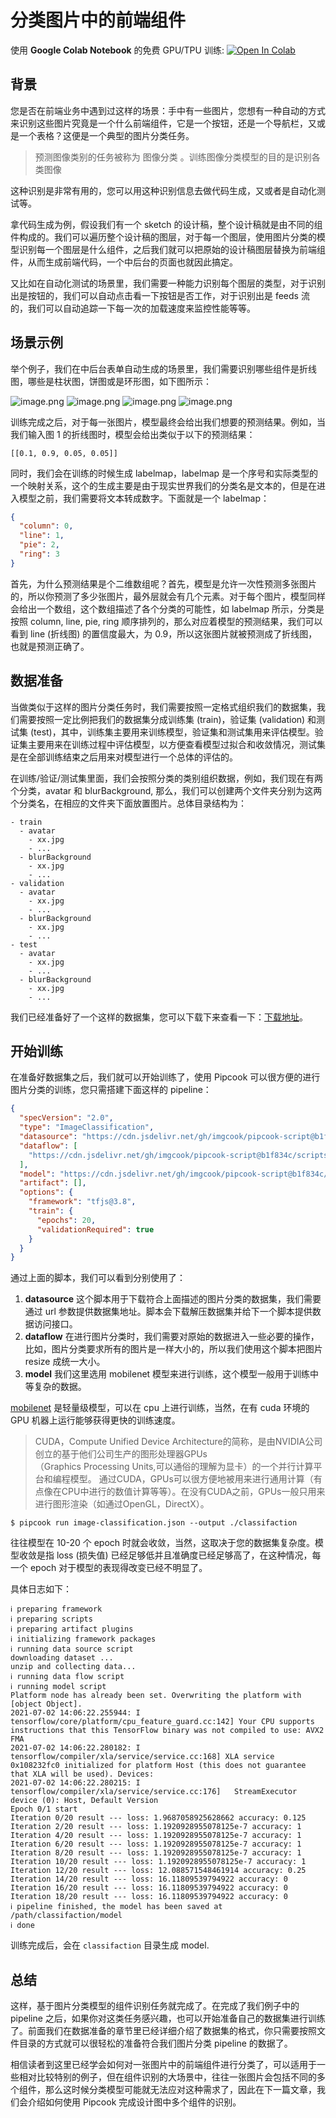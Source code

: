 # 分类图片中的前端组件

使用 **Google Colab Notebook** 的免费 GPU/TPU 训练: <a href="https://colab.research.google.com/github/alibaba/pipcook/blob/master/notebooks/pipcook_image_classification.ipynb"><img src="https://colab.research.google.com/assets/colab-badge.svg" alt="Open In Colab"></a>

## 背景

您是否在前端业务中遇到过这样的场景：手中有一些图片，您想有一种自动的方式来识别这些图片究竟是一个什么前端组件，它是一个按钮，还是一个导航栏，又或是一个表格？这便是一个典型的图片分类任务。

> 预测图像类别的任务被称为 图像分类 。训练图像分类模型的目的是识别各类图像

这种识别是非常有用的，您可以用这种识别信息去做代码生成，又或者是自动化测试等。

拿代码生成为例，假设我们有一个 sketch 的设计稿，整个设计稿就是由不同的组件构成的。我们可以遍历整个设计稿的图层，对于每一个图层，使用图片分类的模型识别每一个图层是什么组件，之后我们就可以把原始的设计稿图层替换为前端组件，从而生成前端代码，一个中后台的页面也就因此搞定。

又比如在自动化测试的场景里，我们需要一种能力识别每个图层的类型，对于识别出是按钮的，我们可以自动点击看一下按钮是否工作，对于识别出是 feeds 流的，我们可以自动追踪一下每一次的加载速度来监控性能等等。

## 场景示例

举个例子，我们在中后台表单自动生成的场景里，我们需要识别哪些组件是折线图，哪些是柱状图，饼图或是环形图，如下图所示：

![image.png](https://img.alicdn.com/tfs/TB1EkmVamslXu8jSZFuXXXg7FXa-429-323.png)
![image.png](https://img.alicdn.com/tfs/TB1azNlN7L0gK0jSZFtXXXQCXXa-338-298.png) 
![image.png](https://img.alicdn.com/tfs/TB1FnjUeA9l0K4jSZFKXXXFjpXa-304-240.png)
![image.png](https://img.alicdn.com/tfs/TB1MZWRbMgP7K4jSZFqXXamhVXa-437-319.png)

训练完成之后，对于每一张图片，模型最终会给出我们想要的预测结果。例如，当我们输入图 1 的折线图时，模型会给出类似于以下的预测结果：

```
[[0.1, 0.9, 0.05, 0.05]]
```

同时，我们会在训练的时候生成 labelmap，labelmap 是一个序号和实际类型的一个映射关系，这个的生成主要是由于现实世界我们的分类名是文本的，但是在进入模型之前，我们需要将文本转成数字。下面就是一个 labelmap：

```json
{
  "column": 0,
  "line": 1,
  "pie": 2,
  "ring": 3
}
```

首先，为什么预测结果是个二维数组呢？首先，模型是允许一次性预测多张图片的，所以你预测了多少张图片，最外层就会有几个元素。对于每个图片，模型同样会给出一个数组，这个数组描述了各个分类的可能性，如 labelmap 所示，分类是按照 column, line, pie, ring 顺序排列的，那么对应着模型的预测结果，我们可以看到 line (折线图) 的置信度最大，为 0.9，所以这张图片就被预测成了折线图，也就是预测正确了。

## 数据准备

当做类似于这样的图片分类任务时，我们需要按照一定格式组织我们的数据集，我们需要按照一定比例把我们的数据集分成训练集 (train)，验证集 (validation) 和测试集 (test)，其中，训练集主要用来训练模型，验证集和测试集用来评估模型。验证集主要用来在训练过程中评估模型，以方便查看模型过拟合和收敛情况，测试集是在全部训练结束之后用来对模型进行一个总体的评估的。

在训练/验证/测试集里面，我们会按照分类的类别组织数据，例如，我们现在有两个分类，avatar 和 blurBackground, 那么，我们可以创建两个文件夹分别为这两个分类名，在相应的文件夹下面放置图片。总体目录结构为：

```
- train
  - avatar
    - xx.jpg
    - ...
  - blurBackground
    - xx.jpg
    - ...
- validation
  - avatar
    - xx.jpg
    - ...
  - blurBackground
    - xx.jpg
    - ...
- test
  - avatar
    - xx.jpg
    - ...
  - blurBackground
    - xx.jpg
    - ...
```

我们已经准备好了一个这样的数据集，您可以下载下来查看一下：[下载地址](http://ai-sample.oss-cn-hangzhou.aliyuncs.com/pipcook/datasets/component-recognition-image-classification/component-recognition-classification.zip)。

## 开始训练

在准备好数据集之后，我们就可以开始训练了，使用 Pipcook 可以很方便的进行图片分类的训练，您只需搭建下面这样的 pipeline：

```json
{
  "specVersion": "2.0",
  "type": "ImageClassification",
  "datasource": "https://cdn.jsdelivr.net/gh/imgcook/pipcook-script@b1f834c/scripts/image-classification-mobilenet/build/datasource.js?url=http://ai-sample.oss-cn-hangzhou.aliyuncs.com/image_classification/datasets/imageclass-test.zip",
  "dataflow": [
    "https://cdn.jsdelivr.net/gh/imgcook/pipcook-script@b1f834c/scripts/image-classification-mobilenet/build/dataflow.js?size=224&size=224"
  ],
  "model": "https://cdn.jsdelivr.net/gh/imgcook/pipcook-script@b1f834c/scripts/image-classification-mobilenet/build/model.js",
  "artifact": [],
  "options": {
    "framework": "tfjs@3.8",
    "train": {
      "epochs": 20,
      "validationRequired": true
    }
  }
}
```

通过上面的脚本，我们可以看到分别使用了：

1. **datasource** 这个脚本用于下载符合上面描述的图片分类的数据集，我们需要通过 url 参数提供数据集地址。脚本会下载解压数据集并给下一个脚本提供数据访问接口。
2. **dataflow** 在进行图片分类时，我们需要对原始的数据进入一些必要的操作，比如，图片分类要求所有的图片是一样大小的，所以我们使用这个脚本把图片 resize 成统一大小。
3. **model** 我们这里选用 mobilenet 模型来进行训练，这个模型一般用于训练中等复杂的数据。

[mobilenet](https://zhuanlan.zhihu.com/p/31551004) 是轻量级模型，可以在 cpu 上进行训练，当然，在有 cuda 环境的 GPU 机器上运行能够获得更快的训练速度。

> CUDA，Compute Unified Device Architecture的简称，是由NVIDIA公司创立的基于他们公司生产的图形处理器GPUs（Graphics Processing Units,可以通俗的理解为显卡）的一个并行计算平台和编程模型。
> 通过CUDA，GPUs可以很方便地被用来进行通用计算（有点像在CPU中进行的数值计算等等）。在没有CUDA之前，GPUs一般只用来进行图形渲染（如通过OpenGL，DirectX）。

```
$ pipcook run image-classification.json --output ./classifaction
```

往往模型在 10-20 个 epoch 时就会收敛，当然，这取决于您的数据集复杂度。模型收敛是指 loss (损失值) 已经足够低并且准确度已经足够高了，在这种情况，每一个 epoch 对于模型的表现得改变已经不明显了。

具体日志如下：

```
ℹ preparing framework
ℹ preparing scripts
ℹ preparing artifact plugins
ℹ initializing framework packages
ℹ running data source script
downloading dataset ...
unzip and collecting data...
ℹ running data flow script
ℹ running model script
Platform node has already been set. Overwriting the platform with [object Object].
2021-07-02 14:06:22.255944: I tensorflow/core/platform/cpu_feature_guard.cc:142] Your CPU supports instructions that this TensorFlow binary was not compiled to use: AVX2 FMA
2021-07-02 14:06:22.280182: I tensorflow/compiler/xla/service/service.cc:168] XLA service 0x108232fc0 initialized for platform Host (this does not guarantee that XLA will be used). Devices:
2021-07-02 14:06:22.280215: I tensorflow/compiler/xla/service/service.cc:176]   StreamExecutor device (0): Host, Default Version
Epoch 0/1 start
Iteration 0/20 result --- loss: 1.9687058925628662 accuracy: 0.125
Iteration 2/20 result --- loss: 1.1920928955078125e-7 accuracy: 1
Iteration 4/20 result --- loss: 1.1920928955078125e-7 accuracy: 1
Iteration 6/20 result --- loss: 1.1920928955078125e-7 accuracy: 1
Iteration 8/20 result --- loss: 1.1920928955078125e-7 accuracy: 1
Iteration 10/20 result --- loss: 1.1920928955078125e-7 accuracy: 1
Iteration 12/20 result --- loss: 12.088571548461914 accuracy: 0.25
Iteration 14/20 result --- loss: 16.11809539794922 accuracy: 0
Iteration 16/20 result --- loss: 16.11809539794922 accuracy: 0
Iteration 18/20 result --- loss: 16.11809539794922 accuracy: 0
ℹ pipeline finished, the model has been saved at /path/classifaction/model
ℹ done
```

训练完成后，会在 `classifaction` 目录生成 model.

## 总结

这样，基于图片分类模型的组件识别任务就完成了。在完成了我们例子中的 pipeline 之后，如果你对这类任务感兴趣，也可以开始准备自己的数据集进行训练了。前面我们在数据准备的章节里已经详细介绍了数据集的格式，你只需要按照文件目录的方式就可以很轻松的准备符合我们图片分类 pipeline 的数据了。

相信读者到这里已经学会如何对一张图片中的前端组件进行分类了，可以适用于一些相对比较特别的例子，但在组件识别的大场景中，往往一张图片会包括不同的多个组件，那么这时候分类模型可能就无法应对这种需求了，因此在下一篇文章，我们会介绍如何使用 Pipcook 完成设计图中多个组件的识别。
